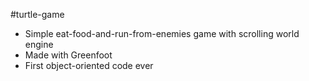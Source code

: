 #turtle-game
* Simple eat-food-and-run-from-enemies game with scrolling world engine
* Made with Greenfoot
* First object-oriented code ever
